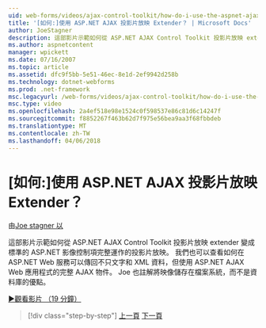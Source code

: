 ```yaml
---
uid: web-forms/videos/ajax-control-toolkit/how-do-i-use-the-aspnet-ajax-slideshow-extender
title: '[如何:]使用 ASP.NET AJAX 投影片放映 Extender？ | Microsoft Docs'
author: JoeStagner
description: 這部影片示範如何從 ASP.NET AJAX Control Toolkit 投影片放映 extender 變成標準的 ASP.NET 影像控制項完整運作 sl...
ms.author: aspnetcontent
manager: wpickett
ms.date: 07/16/2007
ms.topic: article
ms.assetid: dfc9f5bb-5e51-46ec-8e1d-2ef9942d258b
ms.technology: dotnet-webforms
ms.prod: .net-framework
msc.legacyurl: /web-forms/videos/ajax-control-toolkit/how-do-i-use-the-aspnet-ajax-slideshow-extender
msc.type: video
ms.openlocfilehash: 2a4ef518e98e1524c0f598537e86c81d6c14247f
ms.sourcegitcommit: f8852267f463b62d7f975e56bea9aa3f68fbbdeb
ms.translationtype: MT
ms.contentlocale: zh-TW
ms.lasthandoff: 04/06/2018
---
```

<a name="how-do-i-use-the-aspnet-ajax-slideshow-extender"></a>[如何:]使用 ASP.NET AJAX 投影片放映 Extender？
====================
由[Joe stagner 以](https://github.com/JoeStagner)

這部影片示範如何從 ASP.NET AJAX Control Toolkit 投影片放映 extender 變成標準的 ASP.NET 影像控制項完整運作的投影片放映。 我們也可以查看如何在 ASP.NET Web 服務可以傳回不只文字和 XML 資料，但使用 ASP.NET AJAX Web 應用程式的完整 AJAX 物件。 Joe 也註解將映像儲存在檔案系統，而不是資料庫的優點。

[&#9654;觀看影片 （19 分鐘）](https://channel9.msdn.com/Blogs/ASP-NET-Site-Videos/how-do-i-use-the-aspnet-ajax-slideshow-extender)

> [!div class="step-by-step"]
> [上一頁](how-do-i-use-the-aspnet-ajax-tabs-control.md)
> [下一頁](how-do-i-use-the-aspnet-ajax-updatepanelanimation-extender.md)
